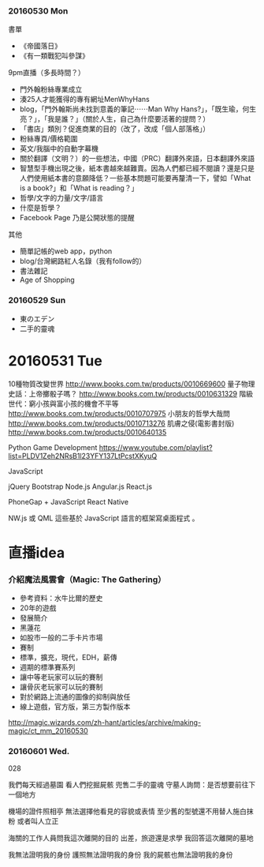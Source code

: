 ### 20160530 Mon

書單
- 《帝國落日》
- 《有一類戰犯叫參謀》

9pm直播（多長時間？）
- 門外翰粉絲專業成立
- 湊25人才能獲得的專有網址MenWhyHans
- blog，「門外翰斯尚未找到意義的筆記⋯⋯Man Why Hans?」，「既生瑜，何生亮？」，「我是誰？」（關於人生，自己為什麼要活著的提問？）
- 「書店」類別？促進商業的目的（改了，改成「個人部落格」）
- 粉絲專頁/價格範圍
- 英文/我腦中的自動字幕機
- 關於翻譯（文明？）的一些想法，中國（PRC）翻譯外來語，日本翻譯外來語
- 智慧型手機出現之後，紙本書越來越難賣。因為人們都已經不閱讀？還是只是人們使用紙本書的意願降低？一些基本問題可能要再釐清一下，譬如「What is a book?」和「What is reading？」
- 哲學/文字的力量/文字/語言
- 什麼是哲學？
- Facebook Page 乃是公開狀態的提醒

其他
- 簡單記帳的web app，python
- blog/台灣網路紅人名錄（我有follow的）
- 書法雜記
- Age of Shopping


### 20160529 Sun

- 東のエデン
- 二手的靈魂


# 20160531 Tue

10種物質改變世界 http://www.books.com.tw/products/0010669600
量子物理史話：上帝擲骰子嗎？ http://www.books.com.tw/products/0010631329
階級世代：窮小孩與富小孩的機會不平等 http://www.books.com.tw/products/0010707975
小朋友的哲學大哉問 http://www.books.com.tw/products/0010713276
肌膚之侵(電影書封版) http://www.books.com.tw/products/0010640135

Python Game Development https://www.youtube.com/playlist?list=PLDV1Zeh2NRsB1l23YFY137LtPcstXKyuQ

JavaScript

jQuery
Bootstrap
Node.js
Angular.js
React.js

PhoneGap + JavaScript
React Native

NW.js 或 QML 這些基於 JavaScript 語言的框架寫桌面程式 。


# 直播idea

### 介紹魔法風雲會（Magic: The Gathering）

- 參考資料：水牛比爾的歷史
- 20年的遊戲
- 發展簡介
- 黑蓮花
- 如股市一般的二手卡片市場
- 賽制
- 標準，擴充，現代，EDH，薪傳
- 週期的標準賽系列
- 讓中等老玩家可以玩的賽制
- 讓骨灰老玩家可以玩的賽制
- 對於網路上流通的圖像的抑制與放任
- 線上遊戲，官方版，第三方製作版本

http://magic.wizards.com/zh-hant/articles/archive/making-magic/ct_mm_20160530


### 20160601 Wed.

028

我們每天經過墓園
看人們挖掘屍骸
兜售二手的靈魂
守墓人詢問：是否想要前往下一個地方

機場的證件照相亭
無法選擇他看見的容貌或表情
至少舊的型號還不用替人施白抹粉
或者叫人立正

海關的工作人員問我這次離開的目的
出差，旅遊還是求學
我回答這次離開的墓地

我無法證明我的身份
護照無法證明我的身份
我的屍骸也無法證明我的身份
